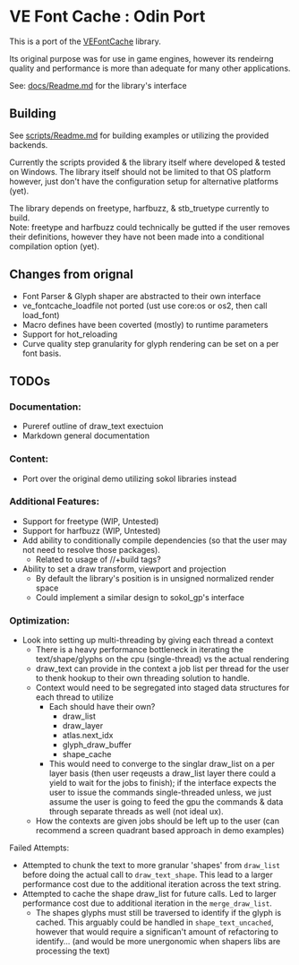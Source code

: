 # VE Font Cache : Odin Port

This is a port of the [VEFontCache](https://github.com/hypernewbie/VEFontCache) library.

Its original purpose was for use in game engines, however its rendeirng quality and performance is more than adequate for many other applications.

See: [docs/Readme.md](docs/Readme.md) for the library's interface

## Building

See [scripts/Readme.md](scripts/Readme.md) for building examples or utilizing the provided backends.

Currently the scripts provided & the library itself where developed & tested on Windows. The library itself should not be limited to that OS platform however, just don't have the configuration setup for alternative platforms (yet).

The library depends on freetype, harfbuzz, & stb_truetype currently to build.  
Note: freetype and harfbuzz could technically be gutted if the user removes their definitions, however they have not been made into a conditional compilation option (yet).

## Changes from orignal

* Font Parser & Glyph shaper are abstracted to their own interface
* ve_fontcache_loadfile not ported (ust use core:os or os2, then call load_font)
* Macro defines have been coverted (mostly) to runtime parameters
* Support for hot_reloading
* Curve quality step granularity for glyph rendering can be set on a per font basis.

## TODOs

### Documentation:

* Pureref outline of draw_text exectuion
* Markdown general documentation

### Content:

* Port over the original demo utilizing sokol libraries instead

### Additional Features:

* Support for freetype (WIP, Untested)
* Support for harfbuzz (WIP, Untested)
* Add ability to conditionally compile dependencies (so that the user may not need to resolve those packages). 
  * Related to usage of //+build tags?
* Ability to set a draw transform, viewport and projection
  * By default the library's position is in unsigned normalized render space
  * Could implement a similar design to sokol_gp's interface

### Optimization:

* Look into setting up multi-threading by giving each thread a context
  * There is a heavy performance bottleneck in iterating the text/shape/glyphs on the cpu (single-thread) vs the actual rendering
  * draw_text can provide in the context a job list per thread for the user to thenk hookup to their own threading solution to handle.
  * Context would need to be segregated into staged data structures for each thread to utilize
    * Each should have their own?
      * draw_list
      * draw_layer
      * atlas.next_idx
      * glyph_draw_buffer
      * shape_cache
    * This would need to converge to the singlar draw_list on a per layer basis (then user reqeusts a draw_list layer there could a yield to wait for the jobs to finish); if the interface expects the user to issue the commands single-threaded unless, we just assume the user is going to feed the gpu the commands & data through separate threads as well (not ideal ux).
  * How the contexts are given jobs should be left up to the user (can recommend a screen quadrant based approach in demo examples)

Failed Attempts:

* Attempted to chunk the text to more granular 'shapes' from `draw_list` before doing the actual call to `draw_text_shape`. This lead to a larger performance cost due to the additional iteration across the text string.
* Attempted to cache the shape draw_list for future calls. Led to larger performance cost due to additional iteration in the `merge_draw_list`.
  * The shapes glyphs must still be traversed to identify if the glyph is cached. This arguably could be handled in `shape_text_uncached`, however that would require a significan't amount of refactoring to identify... (and would be more unergonomic when shapers libs are processing the text)
